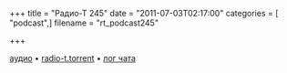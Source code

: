 +++
title = "Радио-Т 245"
date = "2011-07-03T02:17:00"
categories = [ "podcast",]
filename = "rt_podcast245"

+++

[аудио](http://archive.rucast.net/radio-t/media/rt_podcast245.mp3) • [radio-t.torrent](http://www.radio-t.com/torrents/rt_podcast245.mp3.torrent) • [лог чата](http://chat.radio-t.com/logs/radio-t-245.html)<audio src="http://archive.rucast.net/radio-t/media/rt_podcast245.mp3" preload="none"></audio>
